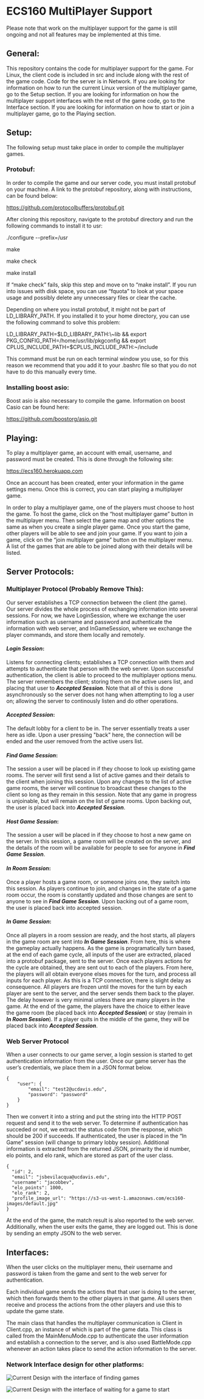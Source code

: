 # ECS160 MultiPlayer Support

Please note that work on the multiplayer support for the game is still ongoing and not all features may be implemented at this time. 


## General:
This repository contains the code for multiplayer support for the game. For Linux, the client code is included in src and include along with the rest of the game code. Code for the server is in Network. If you are looking for information on how to run the current Linux version of the multiplayer game, go to the Setup section. If you are looking for information on how the multiplayer support interfaces with the rest of the game code, go to the Interface section. If you are looking for information on how to start or join a multiplayer game, go to the Playing section.
 

## Setup:

The following setup must take place in order to compile the multiplayer games.

### Protobuf:
In order to compile the game and our server code, you must install protobuf on your machine. A link to the protobuf repository, along with instructions, can be found below: 

https://github.com/protocolbuffers/protobuf.git

After cloning this repository, navigate to the protobuf directory and run the following commands to install it to usr:

./configure --prefix=/usr

make

make check

make install

If “make check” fails, skip this step and move on to “make install”. If you run into issues with disk space, you can use “fquota” to look at your space usage and possibly delete any unnecessary files or clear the cache. 

Depending on where you install protobuf, it might not be part of LD_LIBRARY_PATH. If you installed it to your home directory, you can use the following command to solve this problem:

LD_LIBRARY_PATH=$LD_LIBRARY_PATH:\~lib && export PKG_CONFIG_PATH=/home/usr/lib/pkgconfig && export CPLUS_INCLUDE_PATH=$CPLUS_INCLUDE_PATH:\~/include

This command must be run on each terminal window you use, so for this reason we recommend that you add it to your .bashrc file so that you do not have to do this manually every time.

### Installing boost asio:
Boost asio is also necessary to compile the game. Information on boost Casio can be found here:

https://github.com/boostorg/asio.git


## Playing:

To play a multiplayer game, an account with email, username, and password must be created. This is done through the following site:

https://ecs160.herokuapp.com

Once an account has been created, enter your information in the game settings menu. Once this is correct, you can start playing a multiplayer game.

In order to play a multiplayer game, one of the players must choose to host the game. To host the game, click on the “host multiplayer game” button in the multiplayer menu. Then select the game  map and other options the same as when you create a single player game. Once you start the game, other players will be able to see and join your game. If you want to join a game, click on the “join multiplayer game” button on the multiplayer menu. A list of the games that are able to be joined along with their details will be listed. 

## Server Protocols:

### Multiplayer Protocol (Probably Remove This):
Our server establishes a TCP connection between the client (the game). Our server divides the whole process of exchanging information into several sessions. For now, we have LoginSession, where we exchange the user information such as username and password and authenticate the information with web server, and InGameSession, where we exchange the player commands, and store them locally and remotely.

#### ***Login Session***:
Listens for connecting clients; establishes a TCP connection with them and attempts to authenticate that person with the web server. Upon successful authentication, the client is able to proceed to the multiplayer options menu. The server remembers the client; storing them on the active users list, and placing that user to ***Accepted Session***. Note that all of this is done asynchronously so the server does not hang when attempting to log a user on; allowing the server to continously listen and do other operations.

#### ***Accepted Session***:
The default lobby for a client to be in. The server essentially treats a user here as idle. Upon a user pressing "back" here, the connection will be ended and the user removed from the active users list.

#### ***Find Game Session***:
The session a user will be placed in if they choose to look up existing game rooms. The server will first send a list of active games and their details to the client when joining this session. Upon any changes to the list of active game rooms, the server will continue to broadcast these changes to the client so long as they remain in this session. Note that any game in progress is unjoinable, but will remain on the list of game rooms. Upon backing out, the user is placed back into ***Accepted Session***.

#### ***Host Game Session***:
The session a user will be placed in if they choose to host a new game on the server. In this session, a game room will be created on the server, and the details of the room will be available for people to see for anyone in ***Find Game Session***.

#### ***In Room Session***:
Once a player hosts a game room, or someone joins one, they switch into this session. As players continue to join, and changes in the state of a game room occur, the room is constantly updated and those changes are sent to anyone to see in ***Find Game Session***. Upon backing out of a game room, the user is placed back into accepted session.

#### ***In Game Session***:
Once all players in a room session are ready, and the host starts, all players in the game room are sent into ***In Game Session***. From here, this is where the gameplay actually happens. As the game is programatically turn based, at the end of each game cycle, all inputs of the user are extracted, placed into a protobuf package, sent to the server. Once each players actions for the cycle are obtained, they are sent out to each of the players. From here, the players will all obtain everyone elses moves for the turn, and process all inputs for each player. As this is a TCP connection, there is slight delay as consequence. All players are frozen until the moves for the turn by each player are sent to the server, and the server sends them back to the player. The delay however is very minimal unless there are many players in the game. At the end of the game, the players have the choice to either leave the game room (be placed back into ***Accepted Session***) or stay (remain in ***In Room Session***). If a player quits in the middle of the game, they will be placed back into ***Accepted Session***.

### Web Server Protocol
When a user connects to our game server, a login session is started to get authentication information from the user. Once our game server has the user’s credentials, we place them in a JSON format below.
```
{
	"user": {
		"email": "test2@ucdavis.edu",
		"password": "password"
	}
}
```
Then we convert it into a string and put the string into the HTTP POST request and send it to the web server. To determine if authentication has succeded or not, we extract the status code from the response, which should be 200 if succeeds. If authenticated, the user is placed in the “In Game” session (will change to primary lobby session). Additional information is extracted from the returned JSON, primarity the id number, elo points, and elo rank, which are stored as part of the user class.
```
{
  "id": 2,
  "email": "jsbevilacqua@ucdavis.edu",
  "username": "jacobbev",
  "elo_points": 1000,
  "elo_rank": 2,
  "profile_image_url": "https://s3-us-west-1.amazonaws.com/ecs160-images/default.jpg"
}

```
At the end of the game, the match result is also reported to the web server. Additionally, when the user exits the game, they are logged out. This is done by sending an empty JSON to the web server.

## Interfaces:
When the user clicks on the multiplayer menu, their username and password is taken from the game and sent to the web server for authentication. 

Each individual game sends the actions that that user is doing to the server, which then forwards them to the other players in that game. All users then receive and process the actions from the other players and use this to update the game state.

The main class that handles the multiplayer communication is Client in Client.cpp, an instance of which is part of the game data. This class is called from the MainMenuMode.cpp to authenticate the user information and establish a connection to the server, and is also used BattleMode.cpp whenever an action takes place to send the action information to the server. 

### Network Interface design for other platforms:
![Current Design with the interface of finding games](Interface/FindGame.png?raw=true "Title")

![Current Design with the interface of waiting for a game to start](Interface/WaitInLobby.png?raw=true "Title")

